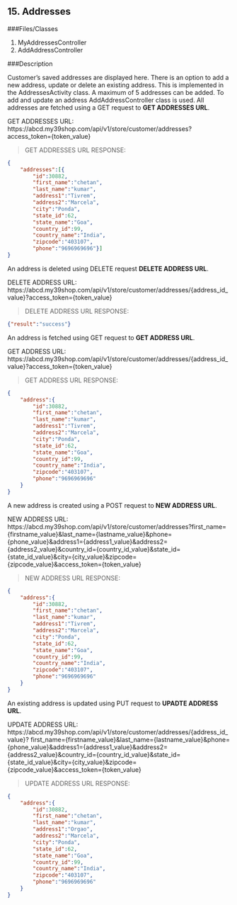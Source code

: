 ## 15. Addresses

###Files/Classes

1. MyAddressesController
2. AddAddressController

###Description

Customer’s saved addresses are displayed here. There is an option to add a new address, update or delete an existing address. This is implemented in the AddressesActivity class. A maximum of 5 addresses can be added. 
To add and update an address AddAddressController class is used.
All addresses are fetched using a GET request to **GET ADDRESSES URL**.

<aside class="notice">
GET ADDRESSES URL:<br/>
https://abcd.my39shop.com/api/v1/store/customer/addresses?access_token={token_value}
</aside>

>GET ADDRESSES URL RESPONSE:

```json
{
	"addresses":[{
		"id":30882,
		"first_name":"chetan",
		"last_name":"kumar",
		"address1":"Tivrem",
		"address2":"Marcela",
		"city":"Ponda",
		"state_id":62,
		"state_name":"Goa",
		"country_id":99,
		"country_name":"India",
		"zipcode":"403107",
		"phone":"9696969696"}]
}
```

An address is deleted using DELETE request **DELETE ADDRESS URL**.

<aside class="notice">
DELETE ADDRESS URL:<br/>
https://abcd.my39shop.com/api/v1/store/customer/addresses/{address_id_value}?access_token={token_value}
</aside>

>DELETE ADDRESS URL RESPONSE:

```json
{"result":"success"}
```

An address is fetched using GET request to **GET ADDRESS URL**.

<aside class="notice">
GET ADDRESS URL:<br/>
https://abcd.my39shop.com/api/v1/store/customer/addresses/{address_id_value}?access_token={token_value}
</aside>

>GET ADDRESS URL RESPONSE:

```json
{
	"address":{
		"id":30882,
		"first_name":"chetan",
		"last_name":"kumar",
		"address1":"Tivrem",
		"address2":"Marcela",
		"city":"Ponda",
		"state_id":62,
		"state_name":"Goa",
		"country_id":99,
		"country_name":"India",
		"zipcode":"403107",
		"phone":"9696969696"
	}
}
```

A new address is created using a POST request to **NEW ADDRESS URL**.

<aside class="notice">
NEW ADDRESS URL:<br/>
https://abcd.my39shop.com/api/v1/store/customer/addresses?first_name={firstname_value}&last_name={lastname_value}&phone={phone_value}&address1={address1_value}&address2={address2_value}&country_id={country_id_value}&state_id={state_id_value}&city={city_value}&zipcode={zipcode_value}&access_token={token_value}
</aside>

>NEW ADDRESS URL RESPONSE:

```json
{
	"address":{
		"id":30882,
		"first_name":"chetan",
		"last_name":"kumar",
		"address1":"Tivrem",
		"address2":"Marcela",
		"city":"Ponda",
		"state_id":62,
		"state_name":"Goa",
		"country_id":99,
		"country_name":"India",
		"zipcode":"403107",
		"phone":"9696969696"
	}
}
```

An existing address is updated using PUT request to **UPADTE ADDRESS URL**.

<aside class="notice">
UPDATE ADDRESS URL:<br/>
https://abcd.my39shop.com/api/v1/store/customer/addresses/{address_id_value}? first_name={firstname_value}&last_name={lastname_value}&phone={phone_value}&address1={address1_value}&address2={address2_value}&country_id={country_id_value}&state_id={state_id_value}&city={city_value}&zipcode={zipcode_value}&access_token={token_value}
</aside>

>UPDATE ADDRESS URL RESPONSE:

```json
{
	"address":{
		"id":30882,
		"first_name":"chetan",
		"last_name":"kumar",
		"address1":"Orgao",
		"address2":"Marcela",
		"city":"Ponda",
		"state_id":62,
		"state_name":"Goa",
		"country_id":99,
		"country_name":"India",
		"zipcode":"403107",
		"phone":"9696969696"
	}
}
```
